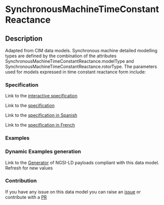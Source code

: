 # SynchronousMachineTimeConstantReactance

## Description 

Adapted from CIM data models. Synchronous machine detailed modelling types are defined by the combination of the attributes SynchronousMachineTimeConstantReactance.modelType and SynchronousMachineTimeConstantReactance.rotorType.     The parameters used for models expressed in time constant reactance form include:
### Specification

Link to the [interactive specification](https://swagger.lab.fiware.org/?url=https://smart-data-models.github.io/dataModel.EnergyCIM/SynchronousMachineTimeConstantReactance/swagger.yaml)

Link to the [specification](https://smart-data-models.github.io/dataModel.EnergyCIM/SynchronousMachineTimeConstantReactance/doc/spec.md)

Link to the [specification in Spanish](https://smart-data-models.github.io/dataModel.EnergyCIM/SynchronousMachineTimeConstantReactance/doc/spec_ES.md)

Link to the [specification in French](https://smart-data-models.github.io/dataModel.EnergyCIM/SynchronousMachineTimeConstantReactance/doc/spec_FR.md)
### Examples
### Dynamic Examples generation

Link to the [Generator](https://smartdatamodels.org/extra/ngsi-ld_generator_v0.91.php?schemaUrl=https://raw.githubusercontent.com/smart-data-models/dataModel.EnergyCIM/master/SynchronousMachineTimeConstantReactance/schema.json&email=info@smartdatamodels.org) of NGSI-LD payloads compliant with this data model. Refresh for new values
### Contribution

 If you have any issue on this data model you can raise an [issue](https://github.com/smart-data-models/dataModel.EnergyCIM/issues)  or contribute with a [PR](https://github.com/smart-data-models/dataModel.EnergyCIM/pulls)